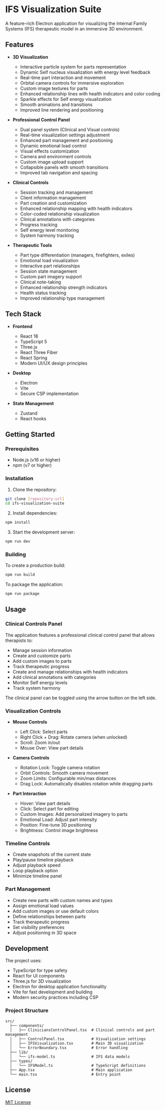 # IFS Visualization Suite

A feature-rich Electron application for visualizing the Internal Family Systems (IFS) therapeutic model in an immersive 3D environment.

## Features

- **3D Visualization**
  - Interactive particle system for parts representation
  - Dynamic Self nucleus visualization with energy level feedback
  - Real-time part interaction and movement
  - Orbital camera controls for immersive exploration
  - Custom image textures for parts
  - Enhanced relationship lines with health indicators and color coding
  - Sparkle effects for Self energy visualization
  - Smooth animations and transitions
  - Improved line rendering and positioning

- **Professional Control Panel**
  - Dual panel system (Clinical and Visual controls)
  - Real-time visualization settings adjustment
  - Enhanced part management and positioning
  - Dynamic emotional load control
  - Visual effects customization
  - Camera and environment controls
  - Custom image upload support
  - Collapsible panels with smooth transitions
  - Improved tab navigation and spacing

- **Clinical Controls**
  - Session tracking and management
  - Client information management
  - Part creation and customization
  - Enhanced relationship mapping with health indicators
  - Color-coded relationship visualization
  - Clinical annotations with categories
  - Progress tracking
  - Self energy level monitoring
  - System harmony tracking

- **Therapeutic Tools**
  - Part type differentiation (managers, firefighters, exiles)
  - Emotional load visualization
  - Interactive part relationships
  - Session state management
  - Custom part imagery support
  - Clinical note-taking
  - Enhanced relationship strength indicators
  - Health status tracking
  - Improved relationship type management

## Tech Stack

- **Frontend**
  - React 18
  - TypeScript 5
  - Three.js
  - React Three Fiber
  - React Spring
  - Modern UI/UX design principles

- **Desktop**
  - Electron
  - Vite
  - Secure CSP implementation

- **State Management**
  - Zustand
  - React hooks

## Getting Started

### Prerequisites

- Node.js (v16 or higher)
- npm (v7 or higher)

### Installation

1. Clone the repository:
```bash
git clone [repository-url]
cd ifs-visualization-suite
```

2. Install dependencies:
```bash
npm install
```

3. Start the development server:
```bash
npm run dev
```

### Building

To create a production build:
```bash
npm run build
```

To package the application:
```bash
npm run package
```

## Usage

### Clinical Controls Panel

The application features a professional clinical control panel that allows therapists to:

- Manage session information
- Create and customize parts
- Add custom images to parts
- Track therapeutic progress
- Create and manage relationships with health indicators
- Add clinical annotations with categories
- Monitor Self energy levels
- Track system harmony

The clinical panel can be toggled using the arrow button on the left side.

### Visualization Controls

- **Mouse Controls**
  - Left Click: Select parts
  - Right Click + Drag: Rotate camera (when unlocked)
  - Scroll: Zoom in/out
  - Mouse Over: View part details

- **Camera Controls**
  - Rotation Lock: Toggle camera rotation
  - Orbit Controls: Smooth camera movement
  - Zoom Limits: Configurable min/max distances
  - Drag Lock: Automatically disables rotation while dragging parts

- **Part Interaction**
  - Hover: View part details
  - Click: Select part for editing
  - Custom Images: Add personalized imagery to parts
  - Emotional Load: Adjust part intensity
  - Position: Fine-tune 3D positioning
  - Brightness: Control image brightness

### Timeline Controls
- Create snapshots of the current state
- Play/pause timeline playback
- Adjust playback speed
- Loop playback option
- Minimize timeline panel

### Part Management

- Create new parts with custom names and types
- Assign emotional load values
- Add custom images or use default colors
- Define relationships between parts
- Track therapeutic progress
- Set visibility preferences
- Adjust positioning in 3D space

## Development

The project uses:
- TypeScript for type safety
- React for UI components
- Three.js for 3D visualization
- Electron for desktop application functionality
- Vite for fast development and building
- Modern security practices including CSP

### Project Structure

```
src/
  ├── components/
  │   ├── CliniciansControlPanel.tsx  # Clinical controls and part management
  │   ├── ControlPanel.tsx            # Visualization settings
  │   ├── IFSVisualization.tsx        # Main 3D visualization
  │   └── ErrorBoundary.tsx           # Error handling
  ├── lib/
  │   └── ifs-model.ts                # IFS data models
  ├── types/
  │   └── IFSModel.ts                 # TypeScript definitions
  ├── App.tsx                         # Main application
  └── main.tsx                        # Entry point
```

## License

[MIT License](LICENSE) 